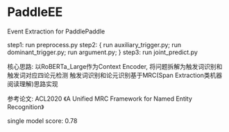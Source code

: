# PaddleEE
Event Extraction for PaddlePaddle

step1: run preprocess.py
step2: {
    run auxiliary_trigger.py;
    run dominant_trigger.py;
    run argument.py;
}
step3: run joint_predict.py

核心思路: 以RoBERTa_Large作为Context Encoder, 将问题拆解为触发词识别和触发词对应四论元检测
触发词识别和论元识别基于MRC(Span Extraction类机器阅读理解)思路实现

参考论文: ACL2020 《A Unified MRC Framework for Named Entity Recognition》

single model score: 0.78